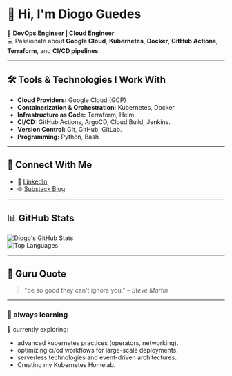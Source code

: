 # 👋 Hi, I'm Diogo Guedes  

🚀 **DevOps Engineer | Cloud Engineer**  
💻 Passionate about **Google Cloud**, **Kubernetes**, **Docker**, **GitHub Actions**, **Terraform**, and **CI/CD pipelines**.  

---

## 🛠️ Tools & Technologies I Work With  

- **Cloud Providers:** Google Cloud (GCP)
- **Containerization & Orchestration:** Kubernetes, Docker.  
- **Infrastructure as Code:** Terraform, Helm.  
- **CI/CD:** GitHub Actions, ArgoCD, Cloud Build, Jenkins.
- **Version Control:** Git, GitHub, GitLab.  
- **Programming:** Python, Bash  

---


## 🔗 Connect With Me  

<!-- - 🌐 [Portfolio](https://diogoguedes.dev)   -->
- 💼 [LinkedIn](https://www.linkedin.com/in/diogo-guedes11/)  
- 🌐 [Substack Blog](https://substack.com/@diogotechlife)  
---

## 📊 GitHub Stats  

![Diogo's GitHub Stats](https://github-readme-stats.vercel.app/api?username=diogoguedes&show_icons=true&theme=dark)  
![Top Languages](https://github-readme-stats.vercel.app/api/top-langs/?username=diogoguedes&layout=compact&theme=dark)  

---

## 📜 Guru Quote

> "be so good they can't ignore you." – *Steve Martin*  

---

### 🌱 always learning  

📖 currently exploring:  

- advanced kubernetes practices (operators, networking).  
- optimizing ci/cd workflows for large-scale deployments.  
- serverless technologies and event-driven architectures.  
- Creating my Kubernetes Homelab.

